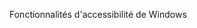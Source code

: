 <Token xmlns:xlink="http://www.w3.org/1999/xlink">Fonctionnalités d'accessibilité de Windows</Token>

<!--HONumber=May16_HO1-->


